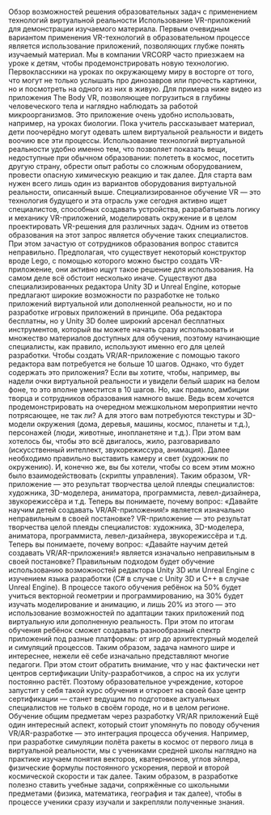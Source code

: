 Обзор возможностей решения образовательных задач с применением технологий виртуальной реальности 
Использование VR-приложений для демонстрации изучаемого материала.
Первым очевидным вариантом применения VR-технологий в образовательном процессе является использование приложений, позволяющих глубже понять изучаемый материал. Мы в компании VRCORP часто приезжаем на уроке к детям, чтобы продемонстрировать новую технологию. Первоклассники на уроках по окружающему миру в восторге от того, что могут не только услышать про динозавров или прочесть картинки, но и посмотреть на одного из них в живую.
Для примера ниже видео из приложения The Body VR, позволяющее погрузиться в глубины человеческого тела и наглядно наблюдать за работой микроорганизмов. Это приложение очень удобно использовать, например, на уроках биологии. Пока учитель рассказывает материал, дети поочерёдно могут одевать шлем виртуальной реальности и видеть воочию все эти процессы.
Использование технологий виртуальной реальности удобно именно тем, что позволяет показать вещи, недоступные при обычном образовании: полететь в космос, посетить другую страну, обрести опыт работы со сложным оборудованием, провести опасную химическую реакцию и так далее.
Для старта вам нужен всего лишь один из вариантов оборудования виртуальной реальности, описанный выше.
Специализированное обучение
VR — это технология будущего и эта отрасль уже сегодня активно ищет специалистов, способных создавать устройства, разрабатывать логику и механику VR-приложений, моделировать окружение и в целом проектировать VR-решения для различных задач.
Одним из ответов образования на этот запрос является обучение таких специалистов. При этом зачастую от сотрудников образования вопрос ставится неправильно. Предполагая, что существует некоторый конструктор вроде Lego, с помощью которого можно быстро создать VR-приложение, они активно ищут такое решение для использования. На самом деле всё обстоит несколько иначе.
Существуют два специализированных редактора Unity 3D и Unreal Engine, которые предлагают широкие возможности по разработке не только приложений виртуальной или дополненной реальности, но и по разработке игровых приложений в принципе. Оба редактора бесплатны, но у Unity 3D более широкий арсенал бесплатных инструментов, который вы можете начать сразу использовать и множество материалов доступных для обучения, поэтому начинающие специалисты, как правило, используют именно его для целей разработки.
Чтобы создать VR/AR-приложение с помощью такого редактора вам потребуется не больше 10 шагов. Однако, что будет содержать это приложения? Если вы хотите, чтобы, например, вы надели очки виртуальной реальности и увидели белый шарик на белом фоне, то это вполне уместится в 10 шагов. Но, как правило, амбиции творца и сотрудников образования намного выше. Ведь всем хочется продемонстрировать на очередном межшкольном мероприятии нечто потрясающее, не так ли?
А для этого вам потребуются текстуры и 3D-модели окружения (дома, деревья, машины, космос, планеты и т.д.), персонажей (люди, животные, инопланетяне и т.д.). При этом вам хотелось бы, чтобы это всё двигалось, жило, разговаривало (искусственный интеллект, звукорежиссура, анимация). Далее необходимо правильно выставить камеру и свет (художник по окружению). И, конечно же, вы бы хотели, чтобы со всем этим можно было взаимодействовать (скрипты управления).
Таким образом, VR-приложение — это результат творчества целой плеяды специалистов: художника, 3D-моделера, аниматора, программиста, левел-дизайнера, звукорежиссёра и т.д. Теперь вы понимаете, почему вопрос: «Давайте научим детей создавать VR/AR-приложения!» является изначально неправильным в своей постановке?
VR-приложение — это результат творчества целой плеяды специалистов: художника, 3D-моделера, аниматора, программиста, левел-дизайнера, звукорежиссёра и т.д. Теперь вы понимаете, почему вопрос: «Давайте научим детей создавать VR/AR-приложения!» является изначально неправильным в своей постановке?
Правильным подходом будет обучение использованию возможностей редактора Unity 3D или Unreal Engine с изучением языка разработки (C# в случае с Unity 3D и C++ в случае Unreal Engine). В процессе такого обучения ребёнок на 50% будет учиться векторной геометрии и программированию, на 30% будет изучать моделирование и анимацию, и лишь 20% из этого — это использование возможностей по адаптации таких приложений под виртуальную или дополненную реальность. При этом по итогам обучения ребёнок сможет создавать разнообразный спектр приложений под разные платформы: от игр до архитектурный моделей и симуляций процессов.
Таким образом, задача намного шире и интереснее, нежели её себе изначально представляют многие педагоги.
При этом стоит обратить внимание, что у нас фактически нет центров сертификации Unity-разработчиков, а спрос на их услуги постоянно растёт. Поэтому образовательное учреждение, которое запустит у себя такой курс обучения и откроет на своей базе центр сертификации — станет ведущим по подготовке актуальных специалистов не только в своём городе, но и в целом регионе.
Обучение общим предметам через разработку VR/AR приложений
Ещё один интересный аспект, который стоит упомянуть по поводу обучения VR/AR-разработке — это интеграция процесса обучения. Например, при разработке симуляции полёта ракеты в космос от первого лица в виртуальной реальности, мы с учениками средней школы наглядно на практике изучаем понятия векторов, кватернионов, углов эйлера, физические формулы постоянного ускорения, первой и второй космической скорости и так далее. Таким образом, в разработке полезно ставить учебные задачи, сопряжённые со школьными предметами (физика, математика, география и так далее), чтобы в процессе ученики сразу изучали и закрепляли полученные знания.




